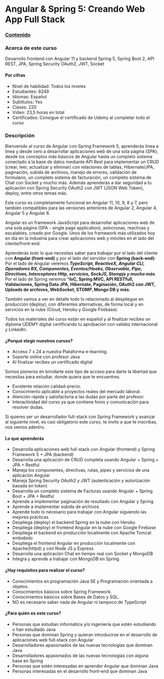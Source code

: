 # Angular & Spring 5: Creando Web App Full Stack

### [Contenido](Contenido.md)

### Acerca de este curso

Desarrollo frontend con Angular 11 y backend Spring 5, Spring Boot 2, API REST, JPA, Spring Security OAuth2, JWT, Socket

#### Por cifras

* Nivel de habilidad: Todos los niveles
* Estudiantes: 8249
* Idiomas: Español
* Subtítulos: Yes
* Clases: 220
* Vídeo: 23,5 horas en total
* Certificados: Consigue el certificado de Udemy al completar todo el curso

### Descripción

Bienvenido al curso de Angular con Spring Framework 5, aprenderás linea a linea y desde cero a desarrollar aplicaciones web de una sola página (SPA), desde los conceptos más básicos de Angular hasta un completo sistema conectado a la base de datos mediante API Rest para implementar un CRUD (crear, leer, actualizar y eliminar) con relaciones de tablas, Hibernate/JPA, paginación, subida de archivos, manejo de errores, validación de formulario, un completo sistema de facturación, un completo sistema de Chat con Socket y mucho más. Además aprenderás a dar seguridad a tu aplicación con Spring Security OAuth2 con JWT (JSON Web Token), deploy, entre otros temas más.

Este curso es completamente funcional en Angular 11, 10, 9, 8 y 7, pero también compatibles para las versiones anteriores de Angular 2, Angular 4, Angular 5 y Angular 6.

Angular es un framework JavaScript para desarrollar aplicaciones web de una sola página (SPA - single page application), asíncronas, reactivas y escalables, creado por Google. Unos de los framework más utilizados hoy en día en la industria para crear aplicaciones web y móviles en el lado del cliente/front-end.

Aprenderás todo lo que necesitas saber para trabajar por el lado del cliente con **Angular (front-end)** y por el lado del servidor con **Spring (back-end)**: Por el lado de Angular veremos ***TypeScript, ReactiveX, Angular CLI, Operadores RX, Componentes,  Eventos/Hooks, Observable, Pipe, Directivas, Interceptores Http, servicios, SockJS, Stompjs y mucho más***. Por el lado de Spring veremos ***IoC, Spring MVC, API RESTfull, Validaciones, Spring Data JPA, Hibernate, Paginación, OAuth2 con JWT, Uploads de archivos, WebSocket, STOMP, Mongo DB y más**.

También vamos a ver en detalle todo lo relacionado al despliegue en producción (deploy), con diferentes alternativas, de forma local y en servicios en la nube (Cloud, Heroku y Google Firebase).

Todos los materiales del curso están en español y al finalizar recibes un diploma UDEMY digital certificando tu aprobación con validez internacional y LinkedIn.

#### ¿Porqué elegir nuestros cursos?

* Acceso 7 x 24 a nuestra Plataforma e-learning.
* Soporte online con profesor Java
* Al finalizar recibes un certificado digital

Somos pioneros en brindarte este tipo de acceso para darte la libertad que necesitas para estudiar, donde quiera que te encuentres.

* Excelente relación calidad-precio.
* Conocimiento aplicable a proyectos reales del mercado laboral.
* Atención rápida y satisfactoria a las dudas por parte del profesor.
* Interactividad del curso ya que contiene foros y comunicación para resolver dudas.

Si quieres ser un desarrollador full-stack con Spring Framework y avanzar al siguiente nivel, es casi obligatorio este curso, te invito a que te inscribas, nos vemos adentro.

#### Lo que aprenderás

* Desarrolla aplicaciones web full-stack con Angular (frontend) y Spring Framework 5 + JPA (backend)
* Desarrolla una aplicación de CRUD completa usando Angular + Spring + JPA + Restful
* Maneja los componentes, directivas, rutas, pipes y servicios de una aplicación Angular
* Maneja Spring Security OAuth2 y JWT (autenticación y autorización basada en token)
* Desarrolla un completo sistema de Facturas usando Angular + Spring Boot + JPA + Restful
* Aprende a implementar paginación de resultado con Angular y Spring
* Aprende a implementar subida de archivos
* Aprende todo lo necesario para trabajar con Angular siguiendo las mejores prácticas
* Despliega (deploy) el backend Spring en la nube con Heroku
* Despliega (deploy) el frontend Angular en la nube con Google Firebase
* Despliega el backend en producción localmente con Apache Tomcat embebido
* Despliega el frontend Angular en producción localmente con Apache(httpd) y con Node JS y Express
* Desarrolla una aplicación Chat en tiempo real con Socket y MongoDB
* Integra y aprende a trabajar con MongoDB en Spring

#### ¿Hay requisitos para realizar el curso?

* Conocimientos en programación Java SE y Programación orientada a objetos.
* Conocimientos básicos sobre Spring Framework.
* Conocimientos básicos sobre Bases de Datos y SQL.
* NO es necesario saber nada de Angular ni tampoco de TypeScript

#### ¿Para quién es este curso?

* Personas que estudian informática y/o ingeniería que estén estudiando o han estudiado Java
* Personas que dominan Spring y quieran introducirse en el desarrollo de aplicaciones web full-stack con Angular
* Desarrolladores apasionados de las nuevas tecnologías que dominan Java
* Desarrolladores apasionados de las nuevas tecnologías con alguna base en Spring
* Personas que estén interesadas en aprender Angular que dominan Java
* Personas interesadas en el desarrollo front-end que dominan Java
